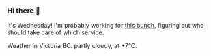 ### Hi there :wave:

It's Wednesday! I'm probably working for [this bunch](https://github.com/kohofinancial), figuring out who should take care of which service.

Weather in Victoria BC: partly cloudy, at +7°C.
